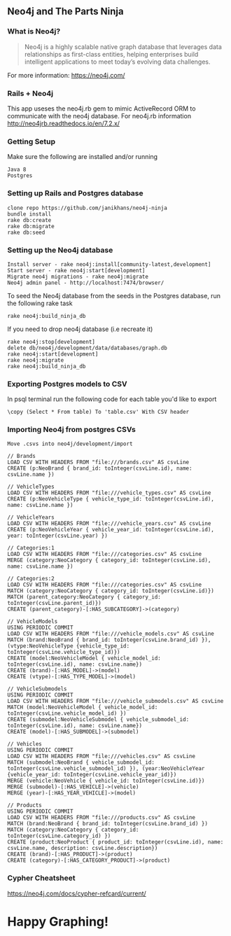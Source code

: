 ## Neo4j and The Parts Ninja

### What is Neo4j?

> Neo4j is a highly scalable native graph database that leverages data relationships as first-class entities, helping enterprises build intelligent applications to meet today’s evolving data challenges.

For more information: https://neo4j.com/

### Rails + Neo4j
This app useses the neo4j.rb gem to mimic ActiveRecord ORM to communicate with the neo4j database.
For neo4j.rb information http://neo4jrb.readthedocs.io/en/7.2.x/

### Getting Setup
Make sure the following are installed and/or running

    Java 8
    Postgres

### Setting up Rails and Postgres database

    clone repo https://github.com/janikhans/neo4j-ninja
    bundle install
    rake db:create
    rake db:migrate
    rake db:seed

### Setting up the Neo4j database

    Install server - rake neo4j:install[community-latest,development]
    Start server - rake neo4j:start[development]
    Migrate neo4j migrations - rake neo4j:migrate
    Neo4j admin panel - http://localhost:7474/browser/

To seed the Neo4j database from the seeds in the Postgres database, run the following rake task

    rake neo4j:build_ninja_db

If you need to drop neo4j database (i.e recreate it)

    rake neo4j:stop[development]
    delete db/neo4j/development/data/databases/graph.db
    rake neo4j:start[development]
    rake neo4j:migrate
    rake neo4j:build_ninja_db

### Exporting Postgres models to CSV
In psql terminal run the following code for each table you'd like to export

    \copy (Select * From table) To 'table.csv' With CSV header

### Importing Neo4j from postgres CSVs

    Move .csvs into neo4j/development/import

    // Brands
    LOAD CSV WITH HEADERS FROM "file:///brands.csv" AS csvLine
    CREATE (p:NeoBrand { brand_id: toInteger(csvLine.id), name: csvLine.name })

    // VehicleTypes
    LOAD CSV WITH HEADERS FROM "file:///vehicle_types.csv" AS csvLine
    CREATE (p:NeoVehicleType { vehicle_type_id: toInteger(csvLine.id), name: csvLine.name })

    // VehicleYears
    LOAD CSV WITH HEADERS FROM "file:///vehicle_years.csv" AS csvLine
    CREATE (p:NeoVehicleYear { vehicle_year_id: toInteger(csvLine.id), year: toInteger(csvLine.year) })

    // Categories:1
    LOAD CSV WITH HEADERS FROM "file:///categories.csv" AS csvLine
    MERGE (category:NeoCategory { category_id: toInteger(csvLine.id), name: csvLine.name })

    // Categories:2
    LOAD CSV WITH HEADERS FROM "file:///categories.csv" AS csvLine
    MATCH (category:NeoCategory { category_id: toInteger(csvLine.id)})
    MATCH (parent_category:NeoCategory { category_id: toInteger(csvLine.parent_id)})
    CREATE (parent_category)-[:HAS_SUBCATEGORY]->(category)

    // VehicleModels
    USING PERIODIC COMMIT
    LOAD CSV WITH HEADERS FROM "file:///vehicle_models.csv" AS csvLine
    MATCH (brand:NeoBrand { brand_id: toInteger(csvLine.brand_id) }), (vtype:NeoVehicleType {vehicle_type_id: toInteger(csvLine.vehicle_type_id)})
    CREATE (model:NeoVehicleModel { vehicle_model_id: toInteger(csvLine.id), name: csvLine.name})
    CREATE (brand)-[:HAS_MODEL]->(model)
    CREATE (vtype)-[:HAS_TYPE_MODEL]->(model)

    // VehicleSubmodels
    USING PERIODIC COMMIT
    LOAD CSV WITH HEADERS FROM "file:///vehicle_submodels.csv" AS csvLine
    MATCH (model:NeoVehicleModel { vehicle_model_id: toInteger(csvLine.vehicle_model_id) })
    CREATE (submodel:NeoVehicleSubmodel { vehicle_submodel_id: toInteger(csvLine.id), name: csvLine.name})
    CREATE (model)-[:HAS_SUBMODEL]->(submodel)

    // Vehicles
    USING PERIODIC COMMIT
    LOAD CSV WITH HEADERS FROM "file:///vehicles.csv" AS csvLine
    MATCH (submodel:NeoBrand { vehicle_submodel_id: toInteger(csvLine.vehicle_submodel_id) }), (year:NeoVehicleYear {vehicle_year_id: toInteger(csvLine.vehicle_year_id)})
    MERGE (vehicle:NeoVehicle { vehicle_id: toInteger(csvLine.id)})
    MERGE (submodel)-[:HAS_VEHICLE]->(vehicle)
    MERGE (year)-[:HAS_YEAR_VEHICLE]->(model)

    // Products
    USING PERIODIC COMMIT
    LOAD CSV WITH HEADERS FROM "file:///products.csv" AS csvLine
    MATCH (brand:NeoBrand { brand_id: toInteger(csvLine.brand_id) })
    MATCH (category:NeoCategory { category_id: toInteger(csvLine.category_id) })
    CREATE (product:NeoProduct { product_id: toInteger(csvLine.id), name: csvLine.name, description: csvLine.description})
    CREATE (brand)-[:HAS_PRODUCT]->(product)
    CREATE (category)-[:HAS_CATEGORY_PRODUCT]->(product)

### Cypher Cheatsheet

https://neo4j.com/docs/cypher-refcard/current/

# Happy Graphing!
